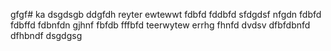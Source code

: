 gfgf# ka
dsgdsgb
ddgfdh
reyter
ewtewwt
fdbfd
fddbfd
sfdgdsf
nfgdn
fdbfd
fdbffd
fdbnfdn
gjhnf
fbfdb
fffbfd
teerwytew
errhg
fhnfd
dvdsv
dfbfdbnfd
dfhbndf
dsgdgsg
